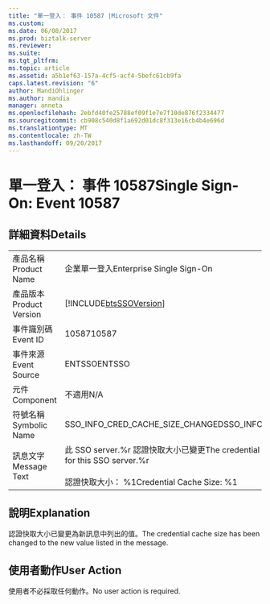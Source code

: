 ```yaml
---
title: "單一登入： 事件 10587 |Microsoft 文件"
ms.custom: 
ms.date: 06/08/2017
ms.prod: biztalk-server
ms.reviewer: 
ms.suite: 
ms.tgt_pltfrm: 
ms.topic: article
ms.assetid: a5b1ef63-157a-4cf5-acf4-5befc61cb9fa
caps.latest.revision: "6"
author: MandiOhlinger
ms.author: mandia
manager: anneta
ms.openlocfilehash: 2ebfd40fe25788ef09f1e7e7f10de876f2334477
ms.sourcegitcommit: cb908c540d8f1a692d01dc8f313e16cb4b4e696d
ms.translationtype: MT
ms.contentlocale: zh-TW
ms.lasthandoff: 09/20/2017
---
```

# <a name="single-sign-on-event-10587"></a><span data-ttu-id="79bb8-102">單一登入： 事件 10587</span><span class="sxs-lookup"><span data-stu-id="79bb8-102">Single Sign-On: Event 10587</span></span>
## <a name="details"></a><span data-ttu-id="79bb8-103">詳細資料</span><span class="sxs-lookup"><span data-stu-id="79bb8-103">Details</span></span>  
  
|||  
|-|-|  
|<span data-ttu-id="79bb8-104">產品名稱</span><span class="sxs-lookup"><span data-stu-id="79bb8-104">Product Name</span></span>|<span data-ttu-id="79bb8-105">企業單一登入</span><span class="sxs-lookup"><span data-stu-id="79bb8-105">Enterprise Single Sign-On</span></span>|  
|<span data-ttu-id="79bb8-106">產品版本</span><span class="sxs-lookup"><span data-stu-id="79bb8-106">Product Version</span></span>|[!INCLUDE[btsSSOVersion](../includes/btsssoversion-md.md)]|  
|<span data-ttu-id="79bb8-107">事件識別碼</span><span class="sxs-lookup"><span data-stu-id="79bb8-107">Event ID</span></span>|<span data-ttu-id="79bb8-108">10587</span><span class="sxs-lookup"><span data-stu-id="79bb8-108">10587</span></span>|  
|<span data-ttu-id="79bb8-109">事件來源</span><span class="sxs-lookup"><span data-stu-id="79bb8-109">Event Source</span></span>|<span data-ttu-id="79bb8-110">ENTSSO</span><span class="sxs-lookup"><span data-stu-id="79bb8-110">ENTSSO</span></span>|  
|<span data-ttu-id="79bb8-111">元件</span><span class="sxs-lookup"><span data-stu-id="79bb8-111">Component</span></span>|<span data-ttu-id="79bb8-112">不適用</span><span class="sxs-lookup"><span data-stu-id="79bb8-112">N/A</span></span>|  
|<span data-ttu-id="79bb8-113">符號名稱</span><span class="sxs-lookup"><span data-stu-id="79bb8-113">Symbolic Name</span></span>|<span data-ttu-id="79bb8-114">SSO_INFO_CRED_CACHE_SIZE_CHANGED</span><span class="sxs-lookup"><span data-stu-id="79bb8-114">SSO_INFO_CRED_CACHE_SIZE_CHANGED</span></span>|  
|<span data-ttu-id="79bb8-115">訊息文字</span><span class="sxs-lookup"><span data-stu-id="79bb8-115">Message Text</span></span>|<span data-ttu-id="79bb8-116">此 SSO server.%r 認證快取大小已變更</span><span class="sxs-lookup"><span data-stu-id="79bb8-116">The credential cache size has been changed for this SSO server.%r</span></span><br /><br /> <span data-ttu-id="79bb8-117">認證快取大小： %1</span><span class="sxs-lookup"><span data-stu-id="79bb8-117">Credential Cache Size: %1</span></span>|  
  
## <a name="explanation"></a><span data-ttu-id="79bb8-118">說明</span><span class="sxs-lookup"><span data-stu-id="79bb8-118">Explanation</span></span>  
 <span data-ttu-id="79bb8-119">認證快取大小已變更為新訊息中列出的值。</span><span class="sxs-lookup"><span data-stu-id="79bb8-119">The credential cache size has been changed to the new value listed in the message.</span></span>  
  
## <a name="user-action"></a><span data-ttu-id="79bb8-120">使用者動作</span><span class="sxs-lookup"><span data-stu-id="79bb8-120">User Action</span></span>  
 <span data-ttu-id="79bb8-121">使用者不必採取任何動作。</span><span class="sxs-lookup"><span data-stu-id="79bb8-121">No user action is required.</span></span>